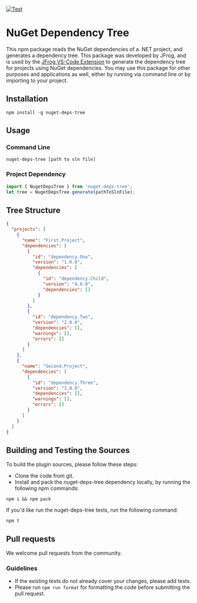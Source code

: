 [![Test](https://github.com/jfrog/nuget-deps-tree/actions/workflows/test.yml/badge.svg)](https://github.com/jfrog/nuget-deps-tree/actions/workflows/test.yml)

# NuGet Dependency Tree

This npm package reads the NuGet dependencies of a .NET project, and generates a dependency tree.
This package was developed by JFrog, and is used by the [JFrog VS-Code Extension](https://marketplace.visualstudio.com/items?itemName=JFrog.jfrog-vscode-extension) to generate the dependency tree for projects using NuGet dependencies.
You may use this package for other purposes and applications as well, either by running via command line or by importing to your project.

## Installation
`npm install -g nuget-deps-tree`

## Usage
### Command Line
`nuget-deps-tree [path to sln file]`

### Project Dependency
```ts
import { NugetDepsTree } from 'nuget-deps-tree';
let tree = NugetDepsTree.generate(pathToSlnFile);
```

## Tree Structure
```json
{
  "projects": [
    {
      "name": "First.Project",
      "dependencies": [
        {
          "id": "dependency.One",
          "version": "1.0.0",
          "dependencies": [
            {
              "id": "dependency.Child",
              "version": "4.0.0",
              "dependencies": []
            }
          ]
        },
        {
          "id": "dependency.Two",
          "version": "2.0.0",
          "dependencies": [],
          "warnings": [],
          "errors": []
        }
      ]
    },
    {
      "name": "Second.Project",
      "dependencies": [
        {
          "id": "dependency.Three",
          "version": "3.0.0",
          "dependencies": [],
          "warnings": [],
          "errors": []
        }
      ]
    }
  ]
}
```

## Building and Testing the Sources
To build the plugin sources, please follow these steps:
* Clone the code from git.
* Install and pack the nuget-deps-tree dependency locally, by running the following npm commands:
```
npm i && npm pack
```
If you'd like run the nuget-deps-tree tests, run the following command:
```
npm t
```

## Pull requests

We welcome pull requests from the community.

### Guidelines

-   If the existing tests do not already cover your changes, please add tests.
-   Please run `npm run format` for formatting the code before submitting the pull request.
